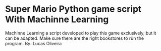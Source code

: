 # Super Mario Python game script With Machinne Learning
Machinne Learning a script developed to play this game exclusively, but it can be adapted.
Make sure there are the right bookstores to run the program.  By: Lucas Oliveira

